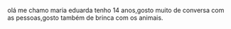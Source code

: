 olá me chamo maria eduarda tenho 14 anos,gosto muito de conversa com as pessoas,gosto também de brinca com os animais.

